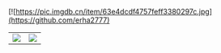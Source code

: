 

[![https://pic.imgdb.cn/item/63e4dcdf4757feff3380297c.jpg](https://github.com/erha2777)

<a href="https://github.com/erha2777">
  <table>
    <tr>
      <td>
        <img align="center" src="https://github-readme-stats.vercel.app/api?username=erha2777&show_icons=true&hide_border=true&icon_color=ffca28&title_color=ffa000" />
      </td>
      <td>
        <img align="center" src="https://github-readme-stats.vercel.app/api/top-langs/?username=erha2777&layout=compact&hide_border=true&title_color=ffa000" />
      </td>
    </tr>
  </table>
</a>

